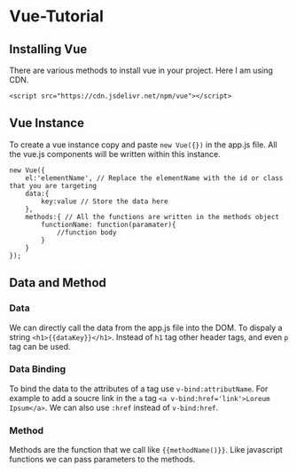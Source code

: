 # Vue-Tutorial

## Installing Vue
There are various methods to install vue in your project. Here I am using CDN.

`<script src="https://cdn.jsdelivr.net/npm/vue"></script>`

## Vue Instance
To create a vue instance copy and paste `new Vue({})` in the app.js file. All the vue.js components will be written within this instance.

```
new Vue({
	el:'elementName', // Replace the elementName with the id or class that you are targeting 
	data:{
		key:value // Store the data here
	},
	methods:{ // All the functions are written in the methods object
		functionName: function(paramater){
			//function body
		}
	}
});
```

## Data and Method

### Data
We can directly call the data from the app.js file into the DOM.
To dispaly a string `<h1>{{dataKey}}</h1>`.
Instead of `h1` tag other header tags, and even `p` tag can be used.

### Data Binding
To bind the data to the attributes of a tag use `v-bind:attributName`. For example to add a soucre link in the `a` tag
`<a v-bind:href='link'>Loreum Ipsum</a>`. We can also use `:href` instead of `v-bind:href`.

### Method
Methods are the function that we call like `{{methodName()}}`.
Like javascript functions we can pass parameters to the methods.